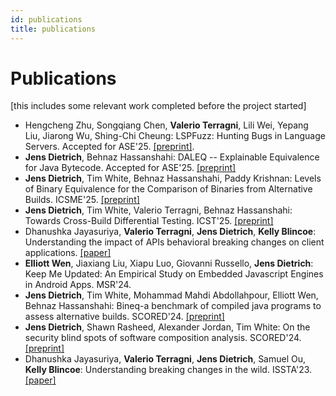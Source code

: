 ```yaml
---
id: publications
title: publications
---
```


# Publications

[this includes some relevant work completed before the project started]

- Hengcheng Zhu, Songqiang Chen, **Valerio Terragni**, Lili Wei, Yepang Liu, Jiarong Wu, Shing-Chi Cheung: LSPFuzz: Hunting Bugs in Language Servers. Accepted for ASE'25. [[preprint]](https://scholar.henryhc.net/files/publications/2025/ASE2025-LSPFuzz.pdf).
- **Jens Dietrich**, Behnaz Hassanshahi: DALEQ -- Explainable Equivalence for Java Bytecode. Accepted for ASE'25. [[preprint]](https://arxiv.org/abs/2508.01530)
- **Jens Dietrich**, Tim White, Behnaz Hassanshahi, Paddy Krishnan: Levels of Binary Equivalence for the Comparison of Binaries from Alternative Builds. ICSME'25. [[preprint]](https://arxiv.org/abs/2410.08427)
- **Jens Dietrich**, Tim White, Valerio Terragni, Behnaz Hassanshahi: Towards Cross-Build Differential Testing. ICST'25. [[preprint]](https://www.researchgate.net/profile/Valerio-Terragni/publication/391937833_Towards_Cross-Build_Differential_Testing/links/685bcb3993040b17338d40e9/Towards-Cross-Build-Differential-Testing.pdf)
- Dhanushka Jayasuriya, **Valerio Terragni**, **Jens Dietrich**, **Kelly Blincoe**: Understanding the impact of APIs behavioral breaking changes on client applications. [[paper]](https://dl.acm.org/doi/pdf/10.1145/3643782)
- **Elliott Wen**, Jiaxiang Liu, Xiapu Luo, Giovanni Russello, **Jens Dietrich**: Keep Me Updated: An Empirical Study on Embedded Javascript Engines in Android Apps. MSR'24.
- **Jens Dietrich**, Tim White, Mohammad Mahdi Abdollahpour, Elliott Wen, Behnaz Hassanshahi: Bineq-a benchmark of compiled java programs to assess alternative builds. SCORED'24. [[preprint]](https://www.researchgate.net/profile/Jens-Dietrich-2/publication/383666359_BinEq-A_Benchmark_of_Compiled_Java_Programs_to_Assess_Alternative_Builds/links/66d64c4ef84dd1716c7b8820/BinEq-A-Benchmark-of-Compiled-Java-Programs-to-Assess-Alternative-Builds.pdf)
- **Jens Dietrich**, Shawn Rasheed, Alexander Jordan, Tim White: On the security blind spots of software composition analysis. SCORED'24. [[preprint]](https://arxiv.org/pdf/2306.05534)
- Dhanushka Jayasuriya, **Valerio Terragni**, **Jens Dietrich**, Samuel Ou, **Kelly Blincoe**: Understanding breaking changes in the wild. ISSTA'23. [[paper]](https://dl.acm.org/doi/pdf/10.1145/3597926.3598147)
